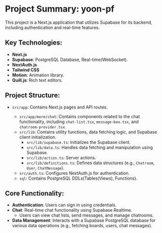 # Project Summary: yoon-pf

This project is a Next.js application that utilizes Supabase for its backend, including authentication and real-time features.

## Key Technologies:

- **Next.js**
- **Supabase**: PostgreSQL Database, Real-time(WebSocket).
- **NextAuth.js**
- **Tailwind CSS**
- **Motion**: Animation library.
- **Quill.js**: Rich text editors.

## Project Structure:

- `src/app`: Contains Next.js pages and API routes.

  - `src/app/more/chat`: Contains components related to the chat functionality, including `chat-list.tsx`, `message-box.tsx`, and `chatroom-provider.tsx`.
  - `src/lib`: Contains utility functions, data fetching logic, and Supabase client initialization.
    - `src/lib/supabase.ts`: Initializes the Supabase client.
    - `src/lib/data.ts`: Handles data fetching and manipulation using Supabase.
    - `src/lib/action.ts`: Server actions.
    - `src/lib/definitions.ts`: Defines data structures (e.g., `Chatroom`, `User`, `ChatMessage`).
  - `src/auth.ts`: Configures NextAuth.js for authentication.
  - `sql`: Contains PostgreSQL DDLs(Tables(Views), Functions).

## Core Functionality:

- **Authentication**: Users can sign in using credentials.
- **Chat**: Real-time chat functionality using Supabase Realtime.
  - Users can view chat lists, send messages, and manage chatrooms.
- **Data Management**: Interacts with a Supabase PostgreSQL database for various data operations (e.g., fetching boards, users, chat messages).
